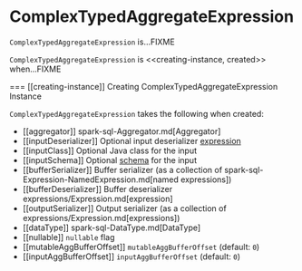 # ComplexTypedAggregateExpression

`ComplexTypedAggregateExpression` is...FIXME

`ComplexTypedAggregateExpression` is <<creating-instance, created>> when...FIXME

=== [[creating-instance]] Creating ComplexTypedAggregateExpression Instance

`ComplexTypedAggregateExpression` takes the following when created:

* [[aggregator]] spark-sql-Aggregator.md[Aggregator]
* [[inputDeserializer]] Optional input deserializer [expression](Expression.md)
* [[inputClass]] Optional Java class for the input
* [[inputSchema]] Optional [schema](../StructType.md) for the input
* [[bufferSerializer]] Buffer serializer (as a collection of spark-sql-Expression-NamedExpression.md[named expressions])
* [[bufferDeserializer]] Buffer deserializer expressions/Expression.md[expression]
* [[outputSerializer]] Output serializer (as a collection of expressions/Expression.md[expressions])
* [[dataType]] spark-sql-DataType.md[DataType]
* [[nullable]] `nullable` flag
* [[mutableAggBufferOffset]] `mutableAggBufferOffset` (default: `0`)
* [[inputAggBufferOffset]] `inputAggBufferOffset` (default: `0`)

